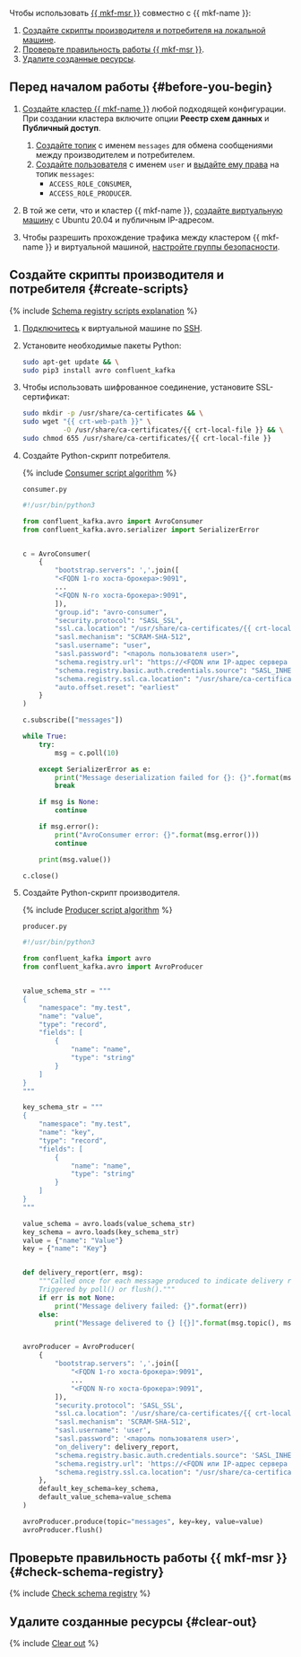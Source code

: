 Чтобы использовать [{{ mkf-msr }}](../../managed-kafka/concepts/managed-schema-registry.md#msr) совместно с {{ mkf-name }}:

1. [Создайте скрипты производителя и потребителя на локальной машине](#create-scripts).
1. [Проверьте правильность работы {{ mkf-msr }}](#check-schema-registry).
1. [Удалите созданные ресурсы](#clear-out).

## Перед началом работы {#before-you-begin}

1. [Создайте кластер {{ mkf-name }}](../../managed-kafka/operations/cluster-create.md) любой подходящей конфигурации. При создании кластера включите опции **Реестр схем данных** и **Публичный доступ**.

    1. [Создайте топик](../../managed-kafka/operations/cluster-topics.md#create-topic) с именем `messages` для обмена сообщениями между производителем и потребителем.
    1. [Создайте пользователя](../../managed-kafka/operations/cluster-accounts.md#create-account) с именем `user` и [выдайте ему права](../../managed-kafka/operations/cluster-accounts.md#grant-permission) на топик `messages`:
        * `ACCESS_ROLE_CONSUMER`,
        * `ACCESS_ROLE_PRODUCER`.

1. В той же сети, что и кластер {{ mkf-name }}, [создайте виртуальную машину](../../compute/operations/vm-create/create-linux-vm.md) с Ubuntu 20.04 и публичным IP-адресом.


1. Чтобы разрешить прохождение трафика между кластером {{ mkf-name }} и виртуальной машиной, [настройте группы безопасности](../../managed-kafka/operations/connect.md#configuring-security-groups).


## Создайте скрипты производителя и потребителя {#create-scripts}

{% include [Schema registry scripts explanation](./schema-registry-scripts-explanation.md) %}

1. [Подключитесь](../../compute/operations/vm-connect/ssh.md) к виртуальной машине по [SSH](../../glossary/ssh-keygen.md).

1. Установите необходимые пакеты Python:

    ```bash
    sudo apt-get update && \
    sudo pip3 install avro confluent_kafka
    ```

1. Чтобы использовать шифрованное соединение, установите SSL-сертификат:

    ```bash
    sudo mkdir -p /usr/share/ca-certificates && \
    sudo wget "{{ crt-web-path }}" \
              -O /usr/share/ca-certificates/{{ crt-local-file }} && \
    sudo chmod 655 /usr/share/ca-certificates/{{ crt-local-file }}
    ```

1. Создайте Python-скрипт потребителя.

    {% include [Consumer script algorithm](./consumer-script-algorithm.md) %}

    `consumer.py`

    ```python
    #!/usr/bin/python3

    from confluent_kafka.avro import AvroConsumer
    from confluent_kafka.avro.serializer import SerializerError


    c = AvroConsumer(
        {
            "bootstrap.servers": ','.join([
            "<FQDN 1-го хоста-брокера>:9091",
            ...
            "<FQDN N-го хоста-брокера>:9091",
            ]),
            "group.id": "avro-consumer",
            "security.protocol": "SASL_SSL",
            "ssl.ca.location": "/usr/share/ca-certificates/{{ crt-local-file }}",
            "sasl.mechanism": "SCRAM-SHA-512",
            "sasl.username": "user",
            "sasl.password": "<пароль пользователя user>",
            "schema.registry.url": "https://<FQDN или IP-адрес сервера {{ mkf-msr }}>:443",
            "schema.registry.basic.auth.credentials.source": "SASL_INHERIT",
            "schema.registry.ssl.ca.location": "/usr/share/ca-certificates/{{ crt-local-file }}",
            "auto.offset.reset": "earliest"
        }
    )

    c.subscribe(["messages"])

    while True:
        try:
            msg = c.poll(10)

        except SerializerError as e:
            print("Message deserialization failed for {}: {}".format(msg, e))
            break

        if msg is None:
            continue

        if msg.error():
            print("AvroConsumer error: {}".format(msg.error()))
            continue

        print(msg.value())

    c.close()
    ```

1. Создайте Python-скрипт производителя.

    {% include [Producer script algorithm](./producer-script-algorithm.md) %}

    `producer.py`

    ```python
    #!/usr/bin/python3

    from confluent_kafka import avro
    from confluent_kafka.avro import AvroProducer


    value_schema_str = """
    {
        "namespace": "my.test",
        "name": "value",
        "type": "record",
        "fields": [
            {
                "name": "name",
                "type": "string"
            }
        ]
    }
    """

    key_schema_str = """
    {
        "namespace": "my.test",
        "name": "key",
        "type": "record",
        "fields": [
            {
                "name": "name",
                "type": "string"
            }
        ]
    }
    """

    value_schema = avro.loads(value_schema_str)
    key_schema = avro.loads(key_schema_str)
    value = {"name": "Value"}
    key = {"name": "Key"}


    def delivery_report(err, msg):
        """Called once for each message produced to indicate delivery result.
        Triggered by poll() or flush()."""
        if err is not None:
            print("Message delivery failed: {}".format(err))
        else:
            print("Message delivered to {} [{}]".format(msg.topic(), msg.partition()))


    avroProducer = AvroProducer(
        {
            "bootstrap.servers": ','.join([
                "<FQDN 1-го хоста-брокера>:9091",
                ...
                "<FQDN N-го хоста-брокера>:9091",
            ]),
            "security.protocol": 'SASL_SSL',
            "ssl.ca.location": '/usr/share/ca-certificates/{{ crt-local-file }}',
            "sasl.mechanism": 'SCRAM-SHA-512',
            "sasl.username": 'user',
            "sasl.password": '<пароль пользователя user>',
            "on_delivery": delivery_report,
            "schema.registry.basic.auth.credentials.source": 'SASL_INHERIT',
            "schema.registry.url": 'https://<FQDN или IP-адрес сервера {{ mkf-msr }}>:443',
            "schema.registry.ssl.ca.location": "/usr/share/ca-certificates/{{ crt-local-file }}"
        },
        default_key_schema=key_schema,
        default_value_schema=value_schema
    )

    avroProducer.produce(topic="messages", key=key, value=value)
    avroProducer.flush()
    ```

## Проверьте правильность работы {{ mkf-msr }} {#check-schema-registry}

{% include [Check schema registry](./check-schema-registry.md) %}

## Удалите созданные ресурсы {#clear-out}

{% include [Clear out](./clear-out.md) %}
